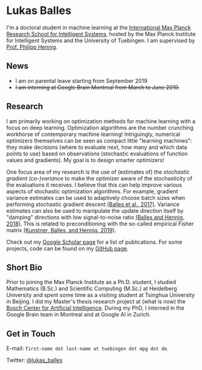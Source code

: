 # Lukas Balles

I'm a doctoral student in machine learning at the [International Max Planck Research School for Intelligent Systems](https://imprs.is.mpg.de/), hosted by the Max Planck Institute for Intelligent Systems and the University of Tuebingen. I am supervised by [Prof. Philipp Hennig](https://uni-tuebingen.de/en/faculties/faculty-of-science/departments/computer-science/lehrstuehle/methods-of-machine-learning/content/philipp-hennig/).

## News

- I am on parental leave starting from September 2019
- ~~I am interning at Google Brain Montreal from March to June 2019.~~


## Research

I am primarily working on optimization methods for machine learning with a focus on deep learning. Optimization algorithms are the number crunching workhorse of contemporary machine learning! Intriguingly, numerical optimizers themselves can be seen as compact little "learning machines": they make decisions (where to evaluate next, how many and which data points to use) based on observations (stochastic evaluations of function values and gradients). My goal is to design smarter optimizers!

One focus area of my research is the use of (estimates of) the _stochastic gradient (co-)variance_ to make the optimizer aware of the stochasticity of the evaluations it receives. I believe that this can help improve various aspects of stochastic optimization algorithms. For example, gradient variance estimates can be used to adaptively choose batch sizes when performing stochastic gradient descent [(Balles et al., 2017)](https://arxiv.org/abs/1612.05086). Variance estimates can also be used to manipulate the update direction itself by "damping" directions with low signal-to-noise ratio [(Balles and Hennig, 2018)](https://arxiv.org/abs/1705.07774). This is related to preconditioning with the so-called empirical Fisher matrix [(Kunstner, Balles, and Hennig, 2019)](https://arxiv.org/abs/1905.12558).

Check out my [Google Scholar page](https://scholar.google.de/citations?user=2lq9JQIAAAAJ&hl=de) for a list of publications.
For some projects, code can be found on my [GitHub page](https://github.com/lballes).

## Short Bio

Prior to joining the Max Planck Institute as a Ph.D. student, I studied Mathematics (B.Sc.) and Scientific Computing (M.Sc.) at Heidelberg University and spent some time as a visiting student at Tsinghua University in Beijing.
I did my Master's thesis research project at (what is now) the [Bosch Center for Artificial Intelligence](https://www.bosch-ai.com).
During my PhD, I interned in the Google Brain team in Montreal and at Google AI in Zurich.

## Get in Touch

E-mail: ``first-name dot last-name at tuebingen dot mpg dot de``.

Twitter: [@lukas_balles](https://twitter.com/lukas_balles)